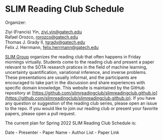 # SLIM Reading Club Schedule

Organizer:

Ziyi (Francis) Yin, ziyi.yin@gatech.edu    
Rafael Orozco, rorozco@gatech.edu    
Thomas J. Grady II, tgrady@gatech.edu    
Felix J. Herrmann, felix.herrmann@gatech.edu    

[SLIM Group](https://slim.gatech.edu/) organizes the reading club that often happens in Friday mornings virtually. Students come to the reading club and present a paper relevant to the SOTA research pratices in the field of machine learning, uncertainty quantification, variational inference, and inverse problems. These presentations are usually informal, and the participants are encouraged to take part in the discussion and share experiences with specific domain knowledge. This website is maintained by the GitHub repository at [https://github.com/slimreadingclub/slimreadingclub.github.io](https://github.com/slimreadingclub/slimreadingclub.github.io). If you have any question or suggestion of the reading club series, please open an issue to the repo. If you would like to join our reading club or present your favorite papers, please open a pull request.

The current plan for Spring 2022 SLIM Reading Club Schedule is:

Date - Presenter - Paper Name - Author List - Paper Link